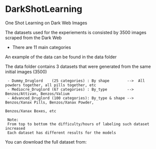 # DarkShotLearning
One Shot Learning on Dark Web Images

The datasets used for the experiements is consisted by 3500 images scraped from the Dark Web
  - There are 11 main categories
  
  
  
An example of the data can be found in the data folder

   The data folder contains 3 datasets that were generated from the same initial images (3500)
    
     - Dummy_Druglord    (25 categories) : By shape        -->  All powders together, all pills together, etc
     - Mediocre_Druglord (67 categories) : By_type         -->  Benzos/Attivan, Benzos/Valium
     - Advanced_Druglord (100 categories): By_type & shape -->  Benzos/Xanax Pills, Benzos/Xanax Powder, 
                                                                Benzos/Xanax Boxes, etc
     
     Note:
     From top to bottom the difficulty/hours of labeling such dataset increased
     Each dataset has different results for the models
     
You can download the full dataset from:
      
